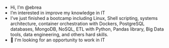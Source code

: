 - Hi, I’m @ebrea
- I’m interested in improve my knowledge in IT
- I've just finished a bootcamp including Linux, Shell scripting, systems architecture, container orchestration with Dockers, PostgreSQL databases, MongoDB, NoSQL, ETL with Python, Pandas library, Big Data tools, data engineering, and others hard skills.
-  👀 I'm looking for an opportunity to work in IT

<!---
ebrea/ebrea is a ✨ special ✨ repository because its `README.md` (this file) appears on your GitHub profile.
You can click the Preview link to take a look at your changes.
--->
